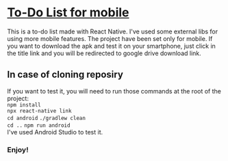 # [To-Do List for mobile](https://drive.google.com/file/d/1jCM-AvclF-ESicv4efNV_5jpq22ft2Zb/view)
This is a to-do list made with React Native. I've used some external libs for using more mobile features. The project have been set only for mobile. If you want to download the apk and test it on your smartphone, just click in the title link and you will be redirected to google drive download link.  

## In case of cloning reposiry
If you want to test it, you will need to run those commands at the root of the project:  
```npm install```  
```npx react-native link```  
```cd android``` ```./gradlew clean```  
```cd ..``` ```npm run android```  
I've used Android Studio to test it.

### Enjoy!
